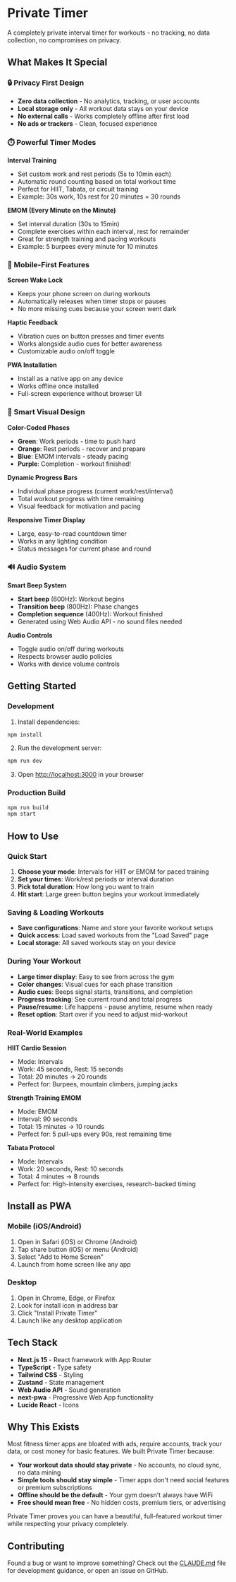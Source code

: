 # Private Timer

A completely private interval timer for workouts - no tracking, no data collection, no compromises on privacy.

## What Makes It Special

### 🔒 Privacy First Design
- **Zero data collection** - No analytics, tracking, or user accounts
- **Local storage only** - All workout data stays on your device
- **No external calls** - Works completely offline after first load
- **No ads or trackers** - Clean, focused experience

### ⏱️ Powerful Timer Modes

**Interval Training**
- Set custom work and rest periods (5s to 10min each)
- Automatic round counting based on total workout time
- Perfect for HIIT, Tabata, or circuit training
- Example: 30s work, 10s rest for 20 minutes = 30 rounds

**EMOM (Every Minute on the Minute)**
- Set interval duration (30s to 15min)
- Complete exercises within each interval, rest for remainder
- Great for strength training and pacing workouts
- Example: 5 burpees every minute for 10 minutes

### 📱 Mobile-First Features

**Screen Wake Lock**
- Keeps your phone screen on during workouts
- Automatically releases when timer stops or pauses
- No more missing cues because your screen went dark

**Haptic Feedback**
- Vibration cues on button presses and timer events
- Works alongside audio cues for better awareness
- Customizable audio on/off toggle

**PWA Installation**
- Install as a native app on any device
- Works offline once installed
- Full-screen experience without browser UI

### 🎨 Smart Visual Design

**Color-Coded Phases**
- **Green**: Work periods - time to push hard
- **Orange**: Rest periods - recover and prepare
- **Blue**: EMOM intervals - steady pacing
- **Purple**: Completion - workout finished!

**Dynamic Progress Bars**
- Individual phase progress (current work/rest/interval)
- Total workout progress with time remaining
- Visual feedback for motivation and pacing

**Responsive Timer Display**
- Large, easy-to-read countdown timer
- Works in any lighting condition
- Status messages for current phase and round

### 🔊 Audio System

**Smart Beep System**
- **Start beep** (600Hz): Workout begins
- **Transition beep** (800Hz): Phase changes
- **Completion sequence** (400Hz): Workout finished
- Generated using Web Audio API - no sound files needed

**Audio Controls**
- Toggle audio on/off during workouts
- Respects browser audio policies
- Works with device volume controls

## Getting Started

### Development

1. Install dependencies:
```bash
npm install
```

2. Run the development server:
```bash
npm run dev
```

3. Open [http://localhost:3000](http://localhost:3000) in your browser

### Production Build

```bash
npm run build
npm start
```

## How to Use

### Quick Start
1. **Choose your mode**: Intervals for HIIT or EMOM for paced training
2. **Set your times**: Work/rest periods or interval duration
3. **Pick total duration**: How long you want to train
4. **Hit start**: Large green button begins your workout immediately

### Saving & Loading Workouts
- **Save configurations**: Name and store your favorite workout setups
- **Quick access**: Load saved workouts from the "Load Saved" page
- **Local storage**: All saved workouts stay on your device

### During Your Workout
- **Large timer display**: Easy to see from across the gym
- **Color changes**: Visual cues for each phase transition  
- **Audio cues**: Beeps signal starts, transitions, and completion
- **Progress tracking**: See current round and total progress
- **Pause/resume**: Life happens - pause anytime, resume when ready
- **Reset option**: Start over if you need to adjust mid-workout

### Real-World Examples

**HIIT Cardio Session**
- Mode: Intervals
- Work: 45 seconds, Rest: 15 seconds  
- Total: 20 minutes → 20 rounds
- Perfect for: Burpees, mountain climbers, jumping jacks

**Strength Training EMOM**
- Mode: EMOM
- Interval: 90 seconds
- Total: 15 minutes → 10 rounds
- Perfect for: 5 pull-ups every 90s, rest remaining time

**Tabata Protocol**
- Mode: Intervals
- Work: 20 seconds, Rest: 10 seconds
- Total: 4 minutes → 8 rounds
- Perfect for: High-intensity exercises, research-backed timing

## Install as PWA

### Mobile (iOS/Android)
1. Open in Safari (iOS) or Chrome (Android)
2. Tap share button (iOS) or menu (Android)
3. Select "Add to Home Screen"
4. Launch from home screen like any app

### Desktop
1. Open in Chrome, Edge, or Firefox
2. Look for install icon in address bar
3. Click "Install Private Timer"
4. Launch like any desktop application

## Tech Stack

- **Next.js 15** - React framework with App Router
- **TypeScript** - Type safety
- **Tailwind CSS** - Styling
- **Zustand** - State management
- **Web Audio API** - Sound generation
- **next-pwa** - Progressive Web App functionality
- **Lucide React** - Icons

## Why This Exists

Most fitness timer apps are bloated with ads, require accounts, track your data, or cost money for basic features. We built Private Timer because:

- **Your workout data should stay private** - No accounts, no cloud sync, no data mining
- **Simple tools should stay simple** - Timer apps don't need social features or premium subscriptions  
- **Offline should be the default** - Your gym doesn't always have WiFi
- **Free should mean free** - No hidden costs, premium tiers, or advertising

Private Timer proves you can have a beautiful, full-featured workout timer while respecting your privacy completely.

## Contributing

Found a bug or want to improve something? Check out the [CLAUDE.md](CLAUDE.md) file for development guidance, or open an issue on GitHub.
